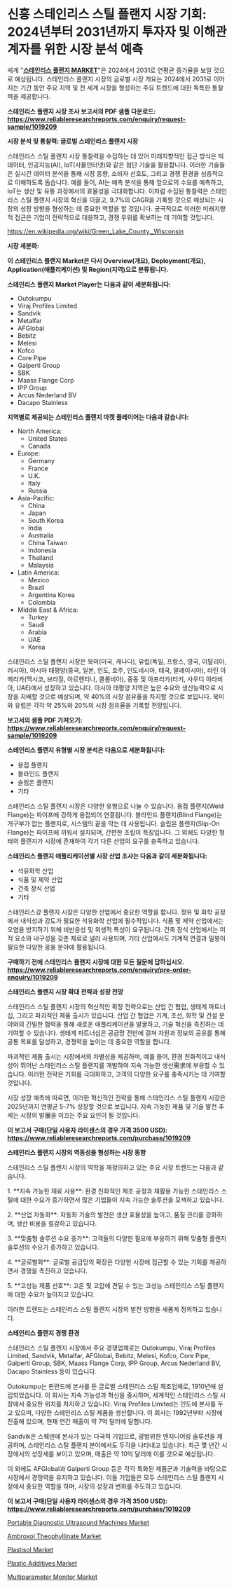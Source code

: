 <p><h1>신흥 스테인리스 스틸 플랜지 시장 기회: 2024년부터 2031년까지 투자자 및 이해관계자를 위한 시장 분석 예측</h1></p><p>세계 "<strong><a href="https://www.reliableresearchreports.com/stainless-steel-flanges-r1019209?utm_campaign=106&utm_medium=8&utm_source=Github&utm_content=ia&utm_term=28092024&utm_id=stainless-steel-flanges">스테인리스 플랜지 MARKET</a></strong>"은 2024에서 2031로 연평균 증가율을 보일 것으로 예상됩니다. 스테인리스 플랜지 시장의 글로벌 시장 개요는 2024에서 2031로 이어지는 기간 동안 주요 지역 및 전 세계 시장을 형성하는 주요 트렌드에 대한 독특한 통찰력을 제공합니다.</p>
<p><strong>스테인리스 플랜지 시장 조사 보고서의 PDF 샘플 다운로드: <a href="https://www.reliableresearchreports.com/enquiry/request-sample/1019209?utm_campaign=106&utm_medium=8&utm_source=Github&utm_content=ia&utm_term=28092024&utm_id=stainless-steel-flanges">https://www.reliableresearchreports.com/enquiry/request-sample/1019209</a></strong></p>
<p><strong>시장 분석 및 통찰력: 글로벌 스테인리스 플랜지 시장</strong></p>
<p><p>스테인리스 스틸 플랜지 시장 통찰력을 수집하는 데 있어 미래지향적인 접근 방식은 빅데이터, 인공지능(AI), IoT(사물인터넷)와 같은 첨단 기술을 활용합니다. 이러한 기술들은 실시간 데이터 분석을 통해 시장 동향, 소비자 선호도, 그리고 경쟁 환경을 심층적으로 이해하도록 돕습니다. 예를 들어, AI는 예측 분석을 통해 앞으로의 수요를 예측하고, IoT는 생산 및 유통 과정에서의 효율성을 극대화합니다. 이처럼 수집된 통찰력은 스테인리스 스틸 플랜지 시장의 혁신을 이끌고, 9.7%의 CAGR을 기록할 것으로 예상되는 시장의 성장 방향을 형성하는 데 중요한 역할을 할 것입니다. 궁극적으로 이러한 미래지향적 접근은 기업이 전략적으로 대응하고, 경쟁 우위를 확보하는 데 기여할 것입니다.</p></p>
<p><a href="%7CAUTHORITHY_DOMAIN_URL%7C?utm_campaign=106&utm_medium=8&utm_source=Github&utm_content=ia&utm_term=28092024&utm_id=stainless-steel-flanges">https://en.wikipedia.org/wiki/Green_Lake_County,_Wisconsin</a></p>
<p><strong>시장 세분화:</strong></p>
<p><strong>이 스테인리스 플랜지 Market은 다시 Overview(개요), Deployment(개요), Application(애플리케이션) 및 Region(지역)으로 분류됩니다.</strong></p>
<p><strong>스테인리스 플랜지 Market Player는 다음과 같이 세분화됩니다:</strong></p>
<p><ul><li>Outokumpu</li><li>Viraj Profiles Limited</li><li>Sandvik</li><li>Metalfar</li><li>AFGlobal</li><li>Bebitz</li><li>Melesi</li><li>Kofco</li><li>Core Pipe</li><li>Galperti Group</li><li>SBK</li><li>Maass Flange Corp</li><li>IPP Group</li><li>Arcus Nederland BV</li><li>Dacapo Stainless</li></ul></p>
<p><strong>지역별로 제공되는 스테인리스 플랜지 마켓 플레이어는 다음과 같습니다:</strong></p>
<p><ul>
    <li>
        North America:
        <ul>
            <li>United States</li>
            <li>Canada</li>
        </ul>
    </li>
    <li>
        Europe:
        <ul>
            <li>Germany</li>
            <li>France</li>
            <li>U.K.</li>
            <li>Italy</li>
            <li>Russia</li>
        </ul>
    </li>
    <li>
        Asia-Pacific:
        <ul>
            <li>China</li>
            <li>Japan</li>
            <li>South Korea</li>
            <li>India</li>
            <li>Australia</li>
            <li>China Taiwan</li>
            <li>Indonesia</li>
            <li>Thailand</li>
            <li>Malaysia</li>
        </ul>
    </li>
    <li>
        Latin America:
        <ul>
            <li>Mexico</li>
            <li>Brazil</li>
            <li>Argentina Korea</li>
            <li>Colombia</li>
        </ul>
    </li>
    <li>
        Middle East & Africa:
        <ul>
            <li>Turkey</li>
            <li>Saudi</li>
            <li>Arabia</li>
            <li>UAE</li>
            <li>Korea</li>
        </ul>
    </li>
    </ul></p>
<p><p>스테인리스 스틸 플랜지 시장은 북미(미국, 캐나다), 유럽(독일, 프랑스, 영국, 이탈리아, 러시아), 아시아 태평양(중국, 일본, 인도, 호주, 인도네시아, 태국, 말레이시아), 라틴 아메리카(멕시코, 브라질, 아르헨티나, 콜롬비아), 중동 및 아프리카(터키, 사우디 아라비아, UAE)에서 성장하고 있습니다. 아시아 태평양 지역은 높은 수요와 생산능력으로 시장을 지배할 것으로 예상되며, 약 40%의 시장 점유율을 차지할 것으로 보입니다. 북미와 유럽은 각각 약 25%와 20%의 시장 점유율을 기록할 전망입니다.</p></p>
<p><strong>보고서의 샘플 PDF 가져오기: <a href="https://www.reliableresearchreports.com/enquiry/request-sample/1019209?utm_campaign=106&utm_medium=8&utm_source=Github&utm_content=ia&utm_term=28092024&utm_id=stainless-steel-flanges">https://www.reliableresearchreports.com/enquiry/request-sample/1019209</a></strong></p>
<p><strong>스테인리스 플랜지 유형별 시장 분석은 다음으로 세분화됩니다:</strong></p>
<p><ul><li>용접 플랜지</li><li>블라인드 플랜지</li><li>슬립온 플랜지</li><li>기타</li></ul></p>
<p><p>스테인리스 스틸 플랜지 시장은 다양한 유형으로 나눌 수 있습니다. 용접 플랜지(Weld Flange)는 파이프에 강하게 용접되어 연결됩니다. 블라인드 플랜지(Blind Flange)는 개구부가 없는 플랜지로, 시스템의 끝을 막는 데 사용됩니다. 슬립온 플랜지(Slip-On Flange)는 파이프에 끼워서 설치되며, 간편한 조립이 특징입니다. 그 외에도 다양한 형태의 플랜지가 시장에 존재하여 각기 다른 산업의 요구를 충족하고 있습니다.</p></p>
<p><strong>스테인리스 플랜지 애플리케이션별 시장 산업 조사는 다음과 같이 세분화됩니다:</strong></p>
<p><ul><li>석유화학 산업</li><li>식품 및 제약 산업</li><li>건축 장식 산업</li><li>기타</li></ul></p>
<p><p>스테인리스강 플랜지 시장은 다양한 산업에서 중요한 역할을 합니다. 정유 및 화학 공정에서 내식성과 강도가 필요한 석유화학 산업에 필수적입니다. 식품 및 제약 산업에서는 오염을 방지하기 위해 비반응성 및 위생적 특성이 요구됩니다. 건축 장식 산업에서는 미적 요소와 내구성을 갖춘 재료로 널리 사용되며, 기타 산업에서도 기계적 연결과 밀봉이 필요한 다양한 응용 분야에 활용됩니다.</p></p>
<p><strong>구매하기 전에 스테인리스 플랜지 시장에 대한 모든 질문에 답하십시오. <a href="https://www.reliableresearchreports.com/enquiry/pre-order-enquiry/1019209?utm_campaign=106&utm_medium=8&utm_source=Github&utm_content=ia&utm_term=28092024&utm_id=stainless-steel-flanges">https://www.reliableresearchreports.com/enquiry/pre-order-enquiry/1019209</a></strong></p>
<p><strong>스테인리스 플랜지 시장 확대 전략과 성장 전망</strong></p>
<p><p>스테인리스 스틸 플랜지 시장의 혁신적인 확장 전략으로는 산업 간 협업, 생태계 파트너십, 그리고 파괴적인 제품 출시가 있습니다. 산업 간 협업은 기계, 조선, 화학 및 건설 분야와의 긴밀한 협력을 통해 새로운 애플리케이션을 발굴하고, 기술 혁신을 촉진하는 데 기여할 수 있습니다. 생태계 파트너십은 공급망 전반에 걸쳐 자원과 정보의 공유를 통해 공통 목표를 달성하고, 경쟁력을 높이는 데 중요한 역할을 합니다.</p><p>파괴적인 제품 출시는 시장에서의 차별성을 제공하며, 예를 들어, 환경 친화적이고 내식성이 뛰어난 스테인리스 스틸 플랜지를 개발하여 지속 가능한 생산需求에 부응할 수 있습니다. 이러한 전략은 기회를 극대화하고, 고객의 다양한 요구를 충족시키는 데 기여할 것입니다.</p><p>시장 성장 예측에 따르면, 이러한 혁신적인 전략을 통해 스테인리스 스틸 플랜지 시장은 2025년까지 연평균 5-7% 성장할 것으로 보입니다. 지속 가능한 제품 및 기술 발전 추세는 시장의 발展을 이끄는 주요 요인이 될 것입니다.</p></p>
<p><strong>이 보고서 구매(단일 사용자 라이센스의 경우 가격 3500 USD): <a href="https://www.reliableresearchreports.com/purchase/1019209?utm_campaign=106&utm_medium=8&utm_source=Github&utm_content=ia&utm_term=28092024&utm_id=stainless-steel-flanges">https://www.reliableresearchreports.com/purchase/1019209</a></strong></p>
<p><strong>스테인리스 플랜지 시장의 역동성을 형성하는 시장 동향</strong></p>
<p><p>스테인리스 스틸 플랜지 시장의 역학을 재정의하고 있는 주요 시장 트렌드는 다음과 같습니다.</p><p>1. **지속 가능한 재료 사용**: 환경 친화적인 제조 공정과 재활용 가능한 스테인리스 스틸에 대한 수요가 증가하면서 많은 기업들이 지속 가능한 솔루션을 모색하고 있습니다.</p><p>2. **산업 자동화**: 자동화 기술의 발전은 생산 효율성을 높이고, 품질 관리를 강화하며, 생산 비용을 절감하고 있습니다.</p><p>3. **맞춤형 솔루션 수요 증가**: 고객들의 다양한 필요에 부응하기 위해 맞춤형 플랜지 솔루션의 수요가 증가하고 있습니다.</p><p>4. **글로벌화**: 글로벌 공급망의 확장은 다양한 시장에 접근할 수 있는 기회를 제공하면서 경쟁을 촉진하고 있습니다.</p><p>5. **고성능 제품 선호**: 고온 및 고압에 견딜 수 있는 고성능 스테인리스 스틸 플랜지에 대한 수요가 높아지고 있습니다. </p><p>이러한 트렌드는 스테인리스 스틸 플랜지 시장의 발전 방향을 새롭게 정의하고 있습니다.</p></p>
<p><strong>스테인리스 플랜지 경쟁 환경</strong></p>
<p><p>스테인리스 스틸 플랜지 시장에서 주요 경쟁업체로는 Outokumpu, Viraj Profiles Limited, Sandvik, Metalfar, AFGlobal, Bebitz, Melesi, Kofco, Core Pipe, Galperti Group, SBK, Maass Flange Corp, IPP Group, Arcus Nederland BV, Dacapo Stainless 등이 있습니다.</p><p>Outokumpu는 핀란드에 본사를 둔 글로벌 스테인리스 스틸 제조업체로, 1910년에 설립되었습니다. 이 회사는 지속 가능성과 혁신을 중시하며, 세계적인 스테인리스 스틸 시장에서 중요한 위치를 차지하고 있습니다. Viraj Profiles Limited는 인도에 본사를 두고 있으며, 다양한 스테인리스 스틸 제품을 생산합니다. 이 회사는 1992년부터 시장에 진출해 있으며, 현재 연간 매출이 약 7억 달러에 달합니다.</p><p>Sandvik은 스웨덴에 본사가 있는 다국적 기업으로, 광범위한 엔지니어링 솔루션을 제공하며, 스테인리스 스틸 플랜지 분야에서도 두각을 나타내고 있습니다. 최근 몇 년간 시장에서의 성장세를 보이고 있으며, 매출은 약 10억 달러에 이를 것으로 예상됩니다.</p><p>이 외에도 AFGlobal과 Galperti Group 등은 각각 특화된 제품군과 기술력을 바탕으로 시장에서 경쟁력을 유지하고 있습니다. 이들 기업들은 모두 스테인리스 스틸 플랜지 시장에서 중요한 역할을 하며, 시장의 성장과 변화를 주도하고 있습니다.</p></p>
<p><strong>이 보고서 구매(단일 사용자 라이센스의 경우 가격 3500 USD): <a href="https://www.reliableresearchreports.com/purchase/1019209?utm_campaign=106&utm_medium=8&utm_source=Github&utm_content=ia&utm_term=28092024&utm_id=stainless-steel-flanges">https://www.reliableresearchreports.com/purchase/1019209</a></strong></p>
<p><p><a href="https://issuu.com/reportprime-2/docs/portable-diagnostic-ultrasound-mach_198d23e6abd91d?utm_campaign=106&utm_medium=8&utm_source=Github&utm_content=ia&utm_term=28092024&utm_id=stainless-steel-flanges">Portable Diagnostic Ultrasound Machines Market</a></p><p><a href="https://github.com/ParvinKhatun77/Market-Research-Report-List-1/blob/main/ambroxol-theophyllinate-market.md?utm_campaign=106&utm_medium=8&utm_source=Github&utm_content=ia&utm_term=28092024&utm_id=stainless-steel-flanges">Ambroxol Theophyllinate Market</a></p><p><a href="https://www.linkedin.com/pulse/market-forecasting-change-global-plastisol-dynamics-future-t22tf?utm_campaign=106&utm_medium=8&utm_source=Github&utm_content=ia&utm_term=28092024&utm_id=stainless-steel-flanges">Plastisol Market</a></p><p><a href="https://www.linkedin.com/pulse/what-growth-drivers-plastic-additives-market-comprehensive-exzff?utm_campaign=106&utm_medium=8&utm_source=Github&utm_content=ia&utm_term=28092024&utm_id=stainless-steel-flanges">Plastic Additives Market</a></p><p><a href="https://issuu.com/reportprime-2/docs/multiparameter-monitor-market-size-_5650b9f434251d?utm_campaign=106&utm_medium=8&utm_source=Github&utm_content=ia&utm_term=28092024&utm_id=stainless-steel-flanges">Multiparameter Monitor Market</a></p></p>